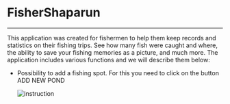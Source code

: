 # FisherShaparun

---

This application was created for fishermen to help them keep records and
statistics on their fishing trips. See how many fish were caught and where, the
ability to save your fishing memories as a picture, and much more. The
application includes various functions and we will describe them below:

- Possibility to add a fishing spot. For this you need to click on the button
  ADD NEW POND

  ![instruction](https://ibb.co/6F7hvm0)
